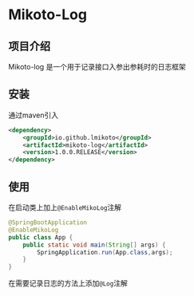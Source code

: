 # Mikoto-Log

## 项目介绍
Mikoto-log 是一个用于记录接口入参出参耗时的日志框架

## 安装
通过maven引入
```xml
<dependency>
    <groupId>io.github.lmikoto</groupId>
    <artifactId>mikoto-log</artifactId>
    <version>1.0.0.RELEASE</version>
</dependency>
```
## 使用
在启动类上加上`@EnableMikoLog`注解
```java
@SpringBootApplication
@EnableMikoLog
public class App {
    public static void main(String[] args) {
        SpringApplication.run(App.class,args);
    }
}
```
在需要记录日志的方法上添加`@Log`注解